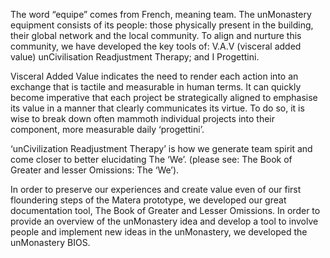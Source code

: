 The word “equipe” comes from French, meaning team. The unMonastery equipment consists of its people: those physically present in the building, their global network and the local community. To align and nurture this community, we have developed the key tools of: V.A.V (visceral added value) unCivilisation Readjustment Therapy;  and I Progettini.

Visceral Added Value indicates the need to render each action into an exchange that is tactile and measurable in human terms.  It can quickly become imperative that each project be strategically aligned to emphasise its value in a manner that clearly communicates its virtue.  To do so, it is wise to break down often mammoth individual projects into their component, more measurable daily ‘progettini’.

‘unCivilization Readjustment Therapy’ is how we generate team spirit and come closer to better elucidating The ‘We’. (please see:  The Book of Greater and lesser Omissions: The ‘We’).

In order to preserve our experiences and create value even of our first floundering steps of the Matera prototype, we developed our great documentation tool, The Book of Greater and Lesser Omissions.  In order to provide an overview of the unMonastery idea and develop a tool to involve people and implement new ideas in the unMonastery, we developed the unMonastery BIOS.